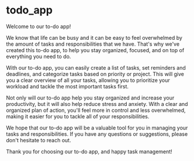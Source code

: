 # todo_app

Welcome to our to-do app!

We know that life can be busy and it can be easy to feel overwhelmed by the amount of tasks and responsibilities that we have.
That's why we've created this to-do app, to help you stay organized, focused, and on top of everything you need to do.

With our to-do app, you can easily create a list of tasks, set reminders and deadlines, and categorize tasks based on priority or project.
This will give you a clear overview of all your tasks, allowing you to prioritize your workload and tackle the most important tasks first.

Not only will our to-do app help you stay organized and increase your productivity, but it will also help reduce stress and anxiety.
With a clear and organized plan of action, you'll feel more in control and less overwhelmed, making it easier for you to tackle all of your responsibilities.

We hope that our to-do app will be a valuable tool for you in managing your tasks and responsibilities.
If you have any questions or suggestions, please don't hesitate to reach out.

Thank you for choosing our to-do app, and happy task management!